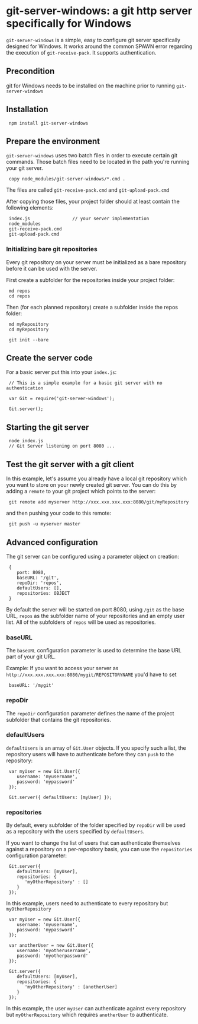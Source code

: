 # git-server-windows: a git http server specifically for Windows

`git-server-windows` is a simple, easy to configure git server specifically designed for Windows. It works around the common SPAWN error regarding the execution of `git-receive-pack`. It supports authentication.

## Precondition

git for Windows needs to be installed on the machine prior to running `git-server-windows`

## Installation

     npm install git-server-windows

## Prepare the environment

`git-server-windows` uses two batch files in order to execute certain git commands. Those batch files need to be located in the path you're running your git server.

     copy node_modules/git-server-windows/*.cmd .

The files are called `git-receive-pack.cmd` and `git-upload-pack.cmd`

After copying those files, your project folder should at least contain the following elements:

     index.js                // your server implementation
     node_modules
     git-receive-pack.cmd
     git-upload-pack.cmd

### Initializing bare git repositories

Every git repository on your server must be initialized as a bare repository before it can be used with the server.

First create a subfolder for the repositories inside your project folder:

     md repos
     cd repos

Then (for each planned repository) create a subfolder inside the repos folder:

     md myRepository
     cd myRepository

     git init --bare

## Create the server code

For a basic server put this into your `index.js`:

     // This is a simple example for a basic git server with no authentication

     var Git = require('git-server-windows');

     Git.server();

## Starting the git server

     node index.js
     // Git Server listening on port 8080 ...

## Test the git server with a git client

In this example, let's assume you already have a local git repository which you want to store on your newly created git server. You can do this by adding a `remote` to your git project which points to the server:

     git remote add myserver http://xxx.xxx.xxx.xxx:8080/git/myRepository

and then pushing your code to this remote:

     git push -u myserver master

## Advanced configuration

The git server can be configured using a parameter object on creation:

     {
        port: 8080,
        baseURL: '/git',
        repoDir: 'repos',
        defaultUsers: [],
        repositories: OBJECT
     }

By default the server will be started on port 8080, using `/git` as the base URL, `repos` as the subfolder name of your repositories and an empty user list. All of the subfolders of `repos` will be used as repositories.

### baseURL

The `baseURL` configuration parameter is used to determine the base URL part of your git URL.

Example: If you want to access your server as `http://xxx.xxx.xxx.xxx:8080/mygit/REPOSITORYNAME` you'd have to set

     baseURL: '/mygit'

### repoDir

The `repoDir` configuration parameter defines the name of the project subfolder that contains the git repositories.

### defaultUsers

`defaultUsers` is an array of `Git.User` objects. If you specify such a list, the repository users will have to authenticate before they can `push` to the repository:

     var myUser = new Git.User({
        username: 'myusername',
        password: 'mypassword'
     });

     Git.server({ defaultUsers: [myUser] });

### repositories

By default, every subfolder of the folder specified by `repoDir` will be used as a repository with the users specified by `defaultUsers`.

If you want to change the list of users that can authenticate themselves against a repository on a per-repository basis, you can use the `repositories` configuration parameter:

     Git.server({
        defaultUsers: [myUser],
        repositories: {
           'myOtherRepository' : []
        }
     });

In this example, users need to authenticate to every repository but `myOtherRepository`

     var myUser = new Git.User({
        username: 'myusername',
        password: 'mypassword'
     });

     var anotherUser = new Git.User({
        username: 'myotherusername',
        password: 'myotherpassword'
     });

     Git.server({
        defaultUsers: [myUser],
        repositories: {
           'myOtherRepository' : [anotherUser]
        }
     });

In this example, the user `myUser` can authenticate against every repository but `myOtherRepository` which requires `anotherUser` to authenticate.